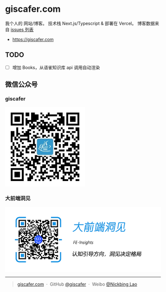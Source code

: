 # giscafer.com

我个人的 网站/博客。 技术栈 Next.js/Typescript & 部署在 Vercel。 博客数据来自 [issues 列表](https://github.com/giscafer/blog/issues)

- https://giscafer.com

## TODO

- [ ] 增加 Books，从语雀知识库 api 调用自动渲染

## 微信公众号

### giscafer

![微信公众号giscafer](./public/qrcode_for_giscafer.jpg)

### 大前端洞见

![FE-Insights](./public/feinsight.jpg)

---

> [giscafer.com](http://giscafer.com) &nbsp;&middot;&nbsp;
> GitHub [@giscafer](https://github.com/giscafer) &nbsp;&middot;&nbsp;
> Weibo [@Nickbing Lao](https://weibo.com/laohoubin)
